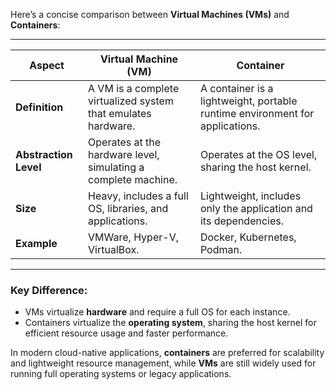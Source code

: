 Here’s a concise comparison between **Virtual Machines (VMs)** and **Containers**:

---

| **Aspect**                 | **Virtual Machine (VM)**                                         | **Container**                                      |
|----------------------------|------------------------------------------------------------------|---------------------------------------------------|
| **Definition**             | A VM is a complete virtualized system that emulates hardware.   | A container is a lightweight, portable runtime environment for applications. |
| **Abstraction Level**      | Operates at the hardware level, simulating a complete machine.  | Operates at the OS level, sharing the host kernel. |
| **Size**                   | Heavy, includes a full OS, libraries, and applications.         | Lightweight, includes only the application and its dependencies. |
| **Example**                | VMWare, Hyper-V, VirtualBox.                                   | Docker, Kubernetes, Podman.                      |

---

### **Key Difference:**
- VMs virtualize **hardware** and require a full OS for each instance.
- Containers virtualize the **operating system**, sharing the host kernel for efficient resource usage and faster performance.

In modern cloud-native applications, **containers** are preferred for scalability and lightweight resource management, while **VMs** are still widely used for running full operating systems or legacy applications.
